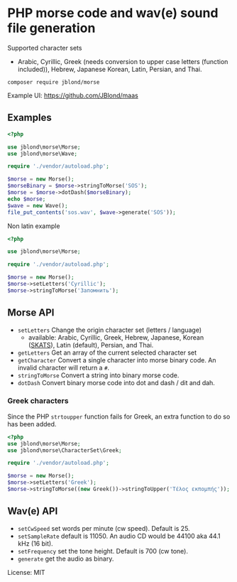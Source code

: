 # PHP morse code and wav(e) sound file generation

Supported character sets

- Arabic, Cyrillic, Greek (needs conversion to upper case letters (function included)), Hebrew, Japanese
Korean, Latin, Persian, and Thai.

`composer require jblond/morse`

Example UI: <https://github.com/JBlond/maas>

## Examples

```php
<?php

use jblond\morse\Morse;
use jblond\morse\Wave;

require './vendor/autoload.php';

$morse = new Morse();
$morseBinary = $morse->stringToMorse('SOS');
$morse = $morse->dotDash($morseBinary);
echo $morse;
$wave = new Wave();
file_put_contents('sos.wav', $wave->generate('SOS'));
```

Non latin example

```PHP
<?php

use jblond\morse\Morse;

require './vendor/autoload.php';

$morse = new Morse();
$morse->setLetters('Cyrillic');
$morse->stringToMorse('Запомнить');
```

## Morse API

- `setLetters` Change the origin character set (letters / language)
  - available:  Arabic, Cyrillic, Greek, Hebrew, Japanese, Korean ([SKATS](https://en.wikipedia.org/wiki/SKATS)), Latin (default), Persian, and Thai.
- `getLetters` Get an array of the current selected character set
- `getCharacter` Convert a single character into morse binary code. An invalid character will return a `#`.
- `stringToMorse` Convert a string into binary morse code.
- `dotDash` Convert binary morse code into dot and dash / dit and dah.

### Greek characters

Since the PHP `strtoupper` function fails for Greek, an extra function to do so has been added.

```PHP
<?php
use jblond\morse\Morse;
use jblond\morse\CharacterSet\Greek;

require './vendor/autoload.php';

$morse = new Morse();
$morse->setLetters('Greek');
$morse->stringToMorse((new Greek())->stringToUpper('Τέλος εκπομπής'));
```

## Wav(e) API

- `setCwSpeed` set words per minute (cw speed). Default is 25.
- `setSampleRate` default is 11050. An audio CD would be  44100 aka 44.1 kHz (16 bit).
- `setFrequency` set the tone height. Default is 700 (cw tone).
- `generate` get the audio as binary.

License: MIT
